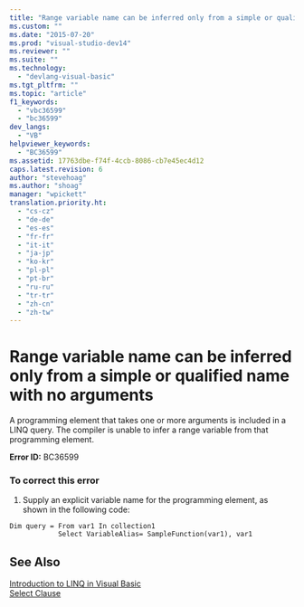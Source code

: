 ```yaml
---
title: "Range variable name can be inferred only from a simple or qualified name with no arguments | Microsoft Docs"
ms.custom: ""
ms.date: "2015-07-20"
ms.prod: "visual-studio-dev14"
ms.reviewer: ""
ms.suite: ""
ms.technology: 
  - "devlang-visual-basic"
ms.tgt_pltfrm: ""
ms.topic: "article"
f1_keywords: 
  - "vbc36599"
  - "bc36599"
dev_langs: 
  - "VB"
helpviewer_keywords: 
  - "BC36599"
ms.assetid: 17763dbe-f74f-4ccb-8086-cb7e45ec4d12
caps.latest.revision: 6
author: "stevehoag"
ms.author: "shoag"
manager: "wpickett"
translation.priority.ht: 
  - "cs-cz"
  - "de-de"
  - "es-es"
  - "fr-fr"
  - "it-it"
  - "ja-jp"
  - "ko-kr"
  - "pl-pl"
  - "pt-br"
  - "ru-ru"
  - "tr-tr"
  - "zh-cn"
  - "zh-tw"
---
```

# Range variable name can be inferred only from a simple or qualified name with no arguments
A programming element that takes one or more arguments is included in a LINQ query. The compiler is unable to infer a range variable from that programming element.  
  
 **Error ID:** BC36599  
  
### To correct this error  
  
1.  Supply an explicit variable name for the programming element, as shown in the following code:  
  
```  
Dim query = From var1 In collection1   
            Select VariableAlias= SampleFunction(var1), var1  
```  
  
## See Also  
 [Introduction to LINQ in Visual Basic](../../../visual-basic/programming-guide/language-features/linq/introduction-to-linq.md)   
 [Select Clause](../../../visual-basic/language-reference/queries/select-clause.md)